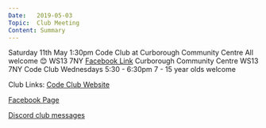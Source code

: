 ```yaml
---
Date:   2019-05-03
Topic:  Club Meeting
Content: Summary
---
```

Saturday 11th May 1:30pm
Code Club at
Curborough Community Centre
All welcome 😊
WS13 7NY
[Facebook Link](https://www.facebook.com/1481985248595237/posts/2025475910912832/)
Curborough Community Centre
WS13 7NY
Code Club
Wednesdays 5:30 - 6:30pm
7 - 15 year olds welcome

Club Links:
[Code Club Website](https://lichfield-code-club.github.io/)

[Facebook Page](https://www.facebook.com/LichfieldCoders)

[Discord club messages](https://discord.gg/szz6xGK)
